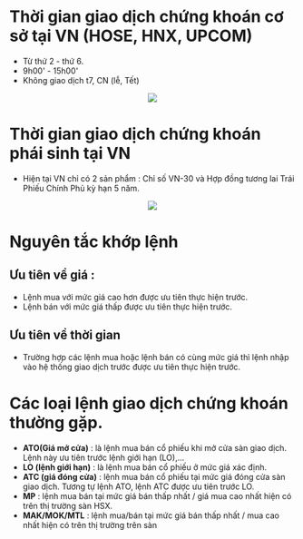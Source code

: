 # Thời gian giao dịch chứng khoán cơ sở tại VN (HOSE, HNX, UPCOM) 
- Từ thứ 2 - thứ 6.
- 9h00' - 15h00'
- Không giao dịch t7, CN (lễ, Tết)

<center><img src="https://govalue.b-cdn.net/wp-content/uploads/2020/12/tg-giao-dich-ck-1.jpg"/></center>

# Thời gian giao dịch chứng khoán phái sinh tại VN
- Hiện tại VN chỉ có 2 sản phẩm : Chỉ số VN-30 và Hợp đồng tương lai Trái Phiếu Chính Phủ kỳ hạn 5 năm.

<center><img src="https://govalue.b-cdn.net/wp-content/uploads/2020/12/tg-giao-dich-ck-2.2.jpg"/></center>

# Nguyên tắc khớp lệnh 
## Ưu tiên về giá :
- Lệnh mua với mức giá cao hơn được ưu tiên thực hiện trước.
- Lệnh bán với mức giá thấp được ưu tiên thực hiện trước.
## Ưu tiên về thời gian
- Trường hợp các lệnh mua hoặc lệnh bán có cùng mức giá thì lệnh nhập vào hệ thống giao dịch trước được ưu tiên thực hiện trước.

# Các loại lệnh giao dịch chứng khoán thường gặp.
- **ATO(Giá mở cửa)** : là lệnh mua bán cổ phiếu khi mở cửa sàn giao dịch. Lệnh này ưu tiên trước lệnh giới hạn (LO),...
- **LO (lệnh giới hạn)** : là lệnh mua bán cổ phiếu ở mức giá xác định.
- **ATC (giá đóng cửa)** : lệnh mua bán cổ phiếu tại mức giá đóng cửa sàn giao dịch. Tương tự lệnh ATO, lệnh ATC được ưu tiên trước LO.
- **MP** : lệnh mua bán tại mức giá bán thấp nhất / giá mua cao nhất hiện có trên thị trường sàn HSX.
- **MAK/MOK/MTL** : lệnh mua/bán tại mức giá bán thấp nhất / mua cao nhất hiện có trên thị trường trên sàn 
<!--stackedit_data:
eyJoaXN0b3J5IjpbLTkzMDk3Nzk3NCwtOTQxNjc3MDU0LDQ0MT
I0MzAyNl19
-->